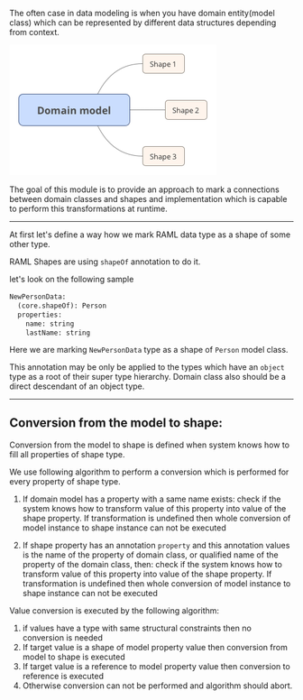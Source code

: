 The often case in data modeling is when you have domain entity(model class) which can be represented 
by different data structures depending from context.
 
![Diagram](Domain_model.png)
 
 
The goal of this module is to provide an approach to mark a connections between domain classes and shapes
and implementation which is capable to perform this transformations at runtime.


----

At first let's define a way how we mark RAML data type as a shape of some other type.

RAML Shapes are using `shapeOf` annotation to do it.

let's look on the following sample

```raml
NewPersonData:
  (core.shapeOf): Person
  properties:
    name: string
    lastName: string

```

Here we are marking `NewPersonData` type as a shape of `Person` model class.

This annotation may be only be applied to the types which have an `object` type as a root of their
super type hierarchy. Domain class also should be a direct descendant of an object type.

---

## Conversion from the model to shape:  

Conversion from the model to shape is defined when system knows how to fill all properties
of shape type.

We use following algorithm to perform a conversion which is performed for every property 
of shape type.

1. If domain model has a property with a same name exists: check if the system knows how to transform value of this
property into value of the shape property. If transformation is undefined then whole conversion of model instance to 
shape instance can not be executed

2. If shape property has an annotation `property` and this annotation values is the name of the property
of domain class, or qualified name of the property of the domain class, then: check if the system knows how to transform value of this
property into value of the shape property. If transformation is undefined then whole conversion of model instance to 
shape instance can not be executed

Value conversion is executed by the following algorithm: 

1. if values have a type with same structural constraints then no conversion is needed
2. If target value is a shape of model property value then conversion from model to shape is executed
3. If target value is a reference to model property value then conversion to reference is executed
4. Otherwise conversion can not be performed and algorithm should abort.


```raml

```